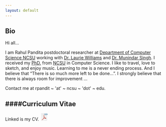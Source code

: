 ```yaml
---
layout: default
---
```


Bio
----

Hi all…

I am Rahul Pandita postdoctoral researcher at [Department of Computer Science NCSU](http://www.csc.ncsu.edu/) working with [Dr. Laurie Williams](http://collaboration.csc.ncsu.edu/laurie/) and [Dr. Munindar Singh](http://www.csc.ncsu.edu/faculty/mpsingh/).
I received my [PhD.](./files/diploma.pdf) from [NCSU](http://www.csc.ncsu.edu/) in Computer Science.
I like to travel, love to sketch, and enjoy music. Learning to me is a never ending process.
And I believe that “There is so much more left to be done...”. 
I strongly believe that there is always room for improvement ...

Contact me at rpandit ~ 'at' ~ ncsu ~ 'dot' ~ edu.


####Curriculum Vitae
----

Linked is my CV. [<img src="./img/pdf.png" title="CV" width="25" height="25" border="0">](./files/rahulpandita.pdf)

